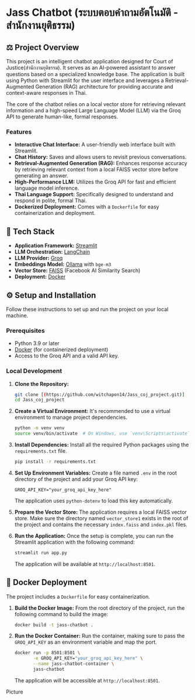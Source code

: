 # Jass Chatbot (ระบบตอบคำถามอัตโนมัติ - สำนักงานยุติธรรม)

## ⚖️ Project Overview

This project is an intelligent chatbot application designed for Court of Justice(สำนักงานยุติธรรม). It serves as an AI-powered assistant to answer questions based on a specialized knowledge base. The application is built using Python with Streamlit for the user interface and leverages a Retrieval-Augmented Generation (RAG) architecture for providing accurate and context-aware responses in Thai.

The core of the chatbot relies on a local vector store for retrieving relevant information and a high-speed Large Language Model (LLM) via the Groq API to generate human-like, formal responses.

### Features

- **Interactive Chat Interface:** A user-friendly web interface built with Streamlit.
- **Chat History:** Saves and allows users to revisit previous conversations.
- **Retrieval-Augmented Generation (RAG):** Enhances response accuracy by retrieving relevant context from a local FAISS vector store before generating an answer.
- **High-Performance LLM:** Utilizes the Groq API for fast and efficient language model inference.
- **Thai Language Support:** Specifically designed to understand and respond in polite, formal Thai.
- **Dockerized Deployment:** Comes with a `Dockerfile` for easy containerization and deployment.

## 🚀 Tech Stack

- **Application Framework:** [Streamlit](https://streamlit.io/)
- **LLM Orchestration:** [LangChain](https://www.langchain.com/)
- **LLM Provider:** [Groq](https://groq.com/)
- **Embeddings Model:** [Ollama](https://ollama.com/) with `bge-m3`
- **Vector Store:** [FAISS](https://github.com/facebookresearch/faiss) (Facebook AI Similarity Search)
- **Deployment:** [Docker](https://www.docker.com/)

## ⚙️ Setup and Installation

Follow these instructions to set up and run the project on your local machine.

### Prerequisites

- Python 3.9 or later
- [Docker](https://www.docker.com/get-started) (for containerized deployment)
- Access to the Groq API and a valid API key.

### Local Development

1.  **Clone the Repository:**
    ```sh
    git clone [(https://github.com/witchapon14/Jass_coj_project.git)]
    cd Jass_coj_project
    ```

2.  **Create a Virtual Environment:**
    It's recommended to use a virtual environment to manage project dependencies.
    ```sh
    python -m venv venv
    source venv/bin/activate  # On Windows, use `venv\Scripts\activate`
    ```

3.  **Install Dependencies:**
    Install all the required Python packages using the `requirements.txt` file.
    ```sh
    pip install -r requirements.txt
    ```

4.  **Set Up Environment Variables:**
    Create a file named `.env` in the root directory of the project and add your Groq API key:
    ```env
    GROQ_API_KEY="your_groq_api_key_here"
    ```
    The application uses `python-dotenv` to load this key automatically.

5.  **Prepare the Vector Store:**
    The application requires a local FAISS vector store. Make sure the directory named `vector_store1` exists in the root of the project and contains the necessary `index.faiss` and `index.pkl` files.

6.  **Run the Application:**
    Once the setup is complete, you can run the Streamlit application with the following command:
    ```sh
    streamlit run app.py
    ```
    The application will be available at `http://localhost:8501`.

## 🐳 Docker Deployment

The project includes a `Dockerfile` for easy containerization.

1.  **Build the Docker Image:**
    From the root directory of the project, run the following command to build the image:
    ```sh
    docker build -t jass-chatbot .
    ```

2.  **Run the Docker Container:**
    Run the container, making sure to pass the `GROQ_API_KEY` as an environment variable and map the port.
    ```sh
    docker run -p 8501:8501 \
           -e GROQ_API_KEY="your_groq_api_key_here" \
           --name jass-chatbot-container \
           jass-chatbot
    ```
    The application will be accessible at `http://localhost:8501`.

Picture
